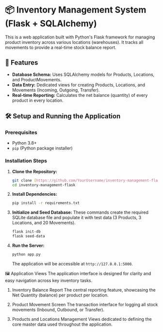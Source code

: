 # 📦 Inventory Management System (Flask + SQLAlchemy)
This is a web application built with Python's Flask framework for managing product inventory across various locations (warehouses). It tracks all movements to provide a real-time stock balance report.

## 🌟 Features

* **Database Schema:** Uses SQLAlchemy models for Products, Locations, and ProductMovements.
* **Data Entry:** Dedicated views for creating Products, Locations, and Movements (Incoming, Outgoing, Transfer).
* **Real-time Reporting:** Calculates the net balance (quantity) of every product in every location.

## 🛠️ Setup and Running the Application

### Prerequisites

* Python 3.8+
* `pip` (Python package installer)

### Installation Steps

1.  **Clone the Repository:**
    ```bash
    git clone [https://github.com/YourUsername/inventory-management-flask.git](https://github.com/YourUsername/inventory-management-flask.git)
    cd inventory-management-flask
    ```
2.  **Install Dependencies:**
    ```bash
    pip install -r requirements.txt
    ```
3.  **Initialize and Seed Database:**
    These commands create the required SQLite database file and populate it with test data (3 Products, 3 Locations, and 20 Movements).
    ```bash
    flask init-db
    flask seed-data
    ```
4.  **Run the Server:**
    ```bash
    python app.py
    ```
    The application will be accessible at `http://127.0.0.1:5000`.

🖼️ Application Views
The application interface is designed for clarity and easy navigation across key inventory tasks.

1. Inventory Balance Report
The central reporting feature, showcasing the Net Quantity (balance) per product per location.

2. Product Movement Screen
The transaction interface for logging all stock movements (Inbound, Outbound, or Transfer).

3. Products and Locations Management
Views dedicated to defining the core master data used throughout the application.
